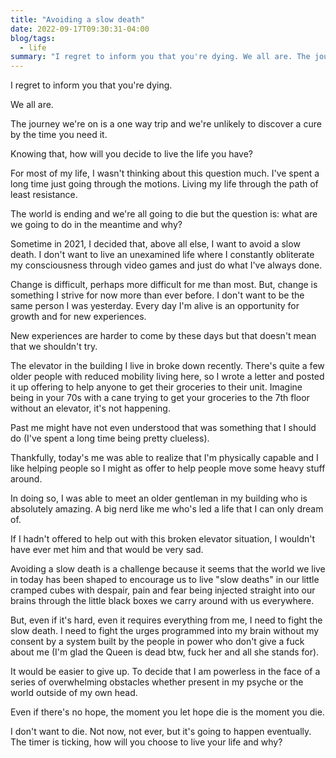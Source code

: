 ```yaml
---
title: "Avoiding a slow death"
date: 2022-09-17T09:30:31-04:00
blog/tags:
  - life
summary: "I regret to inform you that you're dying. We all are. The journey we're on is a one way trip and we're unlikely to discover a cure by the time you need it. Knowing that, how will you decide to live the life you have?"
---
```


I regret to inform you that you're dying.

We all are.

The journey we're on is a one way trip and we're unlikely to discover a cure by the time you need it.

Knowing that, how will you decide to live the life you have?

For most of my life, I wasn't thinking about this question much. I've spent a long time just going through the motions. Living my life through the path of least resistance.

The world is ending and we're all going to die but the question is: what are we going to do in the meantime and why?

Sometime in 2021, I decided that, above all else, I want to avoid a slow death. I don't want to live an unexamined life where I constantly obliterate my consciousness through video games and just do what I've always done.

Change is difficult, perhaps more difficult for me than most. But, change is something I strive for now more than ever before. I don't want to be the same person I was yesterday. Every day I'm alive is an opportunity for growth and for new experiences.

New experiences are harder to come by these days but that doesn't mean that we shouldn't try.

The elevator in the building I live in broke down recently. There's quite a few older people with reduced mobility living here, so I wrote a letter and posted it up offering to help anyone to get their groceries to their unit. Imagine being in your 70s with a cane trying to get your groceries to the 7th floor without an elevator, it's not happening.

Past me might have not even understood that was something that I should do (I've spent a long time being pretty clueless).

Thankfully, today's me was able to realize that I'm physically capable and I like helping people so I might as offer to help people move some heavy stuff around.

In doing so, I was able to meet an older gentleman in my building who is absolutely amazing. A big nerd like me who's led a life that I can only dream of.

If I hadn't offered to help out with this broken elevator situation, I wouldn't have ever met him and that would be very sad.

Avoiding a slow death is a challenge because it seems that the world we live in today has been shaped to encourage us to live "slow deaths" in our little cramped cubes with despair, pain and fear being injected straight into our brains through the little black boxes we carry around with us everywhere.

But, even if it's hard, even it requires everything from me, I need to fight the slow death. I need to fight the urges programmed into my brain without my consent by a system built by the people in power who don't give a fuck about me (I'm glad the Queen is dead btw, fuck her and all she stands for).

It would be easier to give up. To decide that I am powerless in the face of a series of overwhelming obstacles whether present in my psyche or the world outside of my own head.

Even if there's no hope, the moment you let hope die is the moment you die.

I don't want to die. Not now, not ever, but it's going to happen eventually. The timer is ticking, how will you choose to live your life and why?
